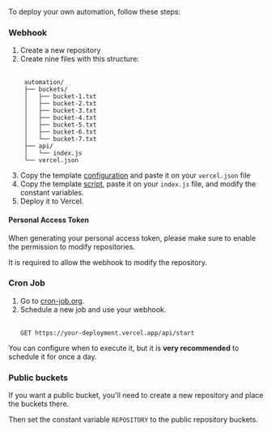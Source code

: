 To deploy your own automation, follow these steps:

### Webhook

1. Create a new repository
2. Create nine files with this structure: <br><br>
   ```
    automation/
    ├── buckets/
    │   ├── bucket-1.txt
    │   ├── bucket-2.txt
    │   ├── bucket-3.txt
    │   ├── bucket-4.txt
    │   ├── bucket-5.txt
    │   ├── bucket-6.txt
    │   └── bucket-7.txt
    ├── api/
    │   └── index.js
    └── vercel.json
    ```
3. Copy the template [configuration](https://github.com/creuserr/automation-buckets/blob/main/dist/vercel.json) and paste it on your `vercel.json` file
4. Copy the template [script](https://github.com/creuserr/automation-buckets/blob/main/dist/index.js), paste it on your `index.js` file, and modify the constant variables.
5. Deploy it to Vercel.

#### Personal Access Token
When generating your personal access token, please make sure to enable the permission to modify repositories.

It is required to allow the webhook to modify the repository.

### Cron Job

1. Go to [cron-job.org](https://cron-job.org).
2. Schedule a new job and use your webhook. <br><br>
   ```http
   GET https://your-deployment.vercel.app/api/start
   ```

You can configure when to execute it, but it is **very recommended** to schedule it for once a day.

### Public buckets

If you want a public bucket, you'll need to create a new repository and place the buckets there.

Then set the constant variable `REPOSITORY` to the public repository buckets.
